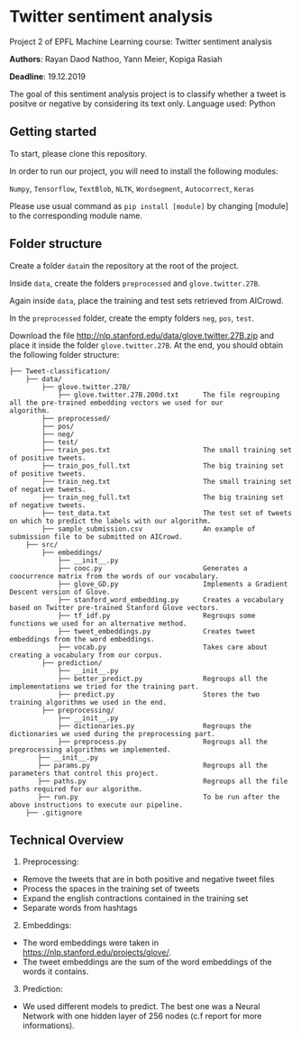 # Twitter sentiment analysis

Project 2 of EPFL Machine Learning course: Twitter sentiment analysis

**Authors**: Rayan Daod Nathoo, Yann Meier, Kopiga Rasiah

**Deadline**: 19.12.2019

The goal of this sentiment analysis project is to classify whether a tweet is positve or negative by considering its text only. 
Language used: Python

## Getting started

To start, please clone this repository.

In order to run our project, you will need to install the following modules:

`Numpy`, `Tensorflow`, `TextBlob`, `NLTK`, `Wordsegment`, `Autocorrect`, `Keras`

Please use usual command as `pip install [module]` by changing [module] to the corresponding module name.

## Folder structure

Create a folder `data`in the repository at the root of the project.

Inside `data`, create the folders `preprocessed` and `glove.twitter.27B`.

Again inside `data`, place the training and test sets retrieved from AICrowd.


In the `preprocessed` folder, create the empty folders `neg`, `pos`, `test`.

Download the file http://nlp.stanford.edu/data/glove.twitter.27B.zip and place it inside the folder `glove.twitter.27B`. At the end, you should obtain the following folder structure:


    ├── Tweet-classification/                 
        ├── data/
            ├── glove.twitter.27B/
                ├── glove.twitter.27B.200d.txt      The file regrouping all the pre-trained embedding vectors we used for our                                                    algorithm.
            ├── preprocessed/
            ├── pos/
            ├── neg/
            ├── test/
            ├── train_pos.txt                       The small training set of positive tweets.
            ├── train_pos_full.txt                  The big training set of positive tweets.
            ├── train_neg.txt                       The small training set of negative tweets.
            ├── train_neg_full.txt                  The big training set of negative tweets.
            ├── test_data.txt                       The test set of tweets on which to predict the labels with our algorithm.
            ├── sample_submission.csv               An example of submission file to be submitted on AICrowd.
        ├── src/
            ├── embeddings/
                ├── __init__.py
                ├── cooc.py                         Generates a coocurrence matrix from the words of our vocabulary.
                ├── glove_GD.py                     Implements a Gradient Descent version of Glove.
                ├── stanford_word_embedding.py      Creates a vocabulary based on Twitter pre-trained Stanford Glove vectors.
                ├── tf_idf.py                       Regroups some functions we used for an alternative method.
                ├── tweet_embeddings.py             Creates tweet embeddings from the word embeddings.
                ├── vocab.py                        Takes care about creating a vocabulary from our corpus.
            ├── prediction/
                ├── __init__.py
                ├── better_predict.py               Regroups all the implementations we tried for the training part.
                ├── predict.py                      Stores the two training algorithms we used in the end.
            ├── preprocessing/
                ├── __init__.py
                ├── dictionaries.py                 Regroups the dictionaries we used during the preprocessing part.
                ├── preprocess.py                   Regroups all the preprocessing algorithms we implemented.
           ├── __init__.py
           ├── params.py                            Regroups all the parameters that control this project.
           ├── paths.py                             Regroups all the file paths required for our algorithm.
           ├── run.py                               To be run after the above instructions to execute our pipeline.
        ├── .gitignore


## Technical Overview

1. Preprocessing:
- Remove the tweets that are in both positive and negative tweet files
- Process the spaces in the training set of tweets
- Expand the english contractions contained in the training set
- Separate words from hashtags

2. Embeddings:
- The word embeddings were taken in https://nlp.stanford.edu/projects/glove/.
- The tweet embeddings are the sum of the word embeddings of the words it contains.

3. Prediction:
- We used different models to predict. The best one was a Neural Network with one hidden layer of 256 nodes (c.f report for more informations).
